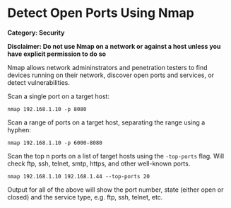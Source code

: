 # Detect Open Ports Using Nmap

__Category: Security__

__Disclaimer: Do not use Nmap on a network or against a host unless you have explicit permission to do so__

Nmap allows network admininstrators and penetration testers to find devices running on their network, discover open ports and services, or detect vulnerabilities.

Scan a single port on a target host:

```shell
nmap 192.168.1.10 -p 8080
```

Scan a range of ports on a target host, separating the range using a hyphen:

```shell
nmap 192.168.1.10 -p 6000-8080
```

Scan the top n ports on a list of target hosts using the `-top-ports` flag. Will check ftp, ssh, telnet, smtp, https, and other well-known ports.

```shell
nmap 192.168.1.10 192.168.1.44 --top-ports 20
```

Output for all of the above will show the port number, state (either open or closed) and the service type, e.g. ftp, ssh, telnet, etc.
